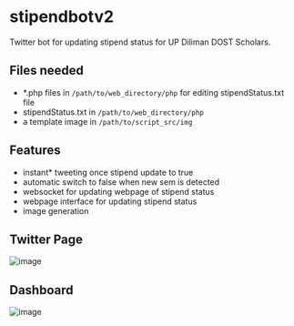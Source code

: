 # stipendbotv2
Twitter bot for updating stipend status for UP Diliman DOST Scholars.
## Files needed
- *.php files in `/path/to/web_directory/php` for editing stipendStatus.txt file
- stipendStatus.txt in `/path/to/web_directory/php`
- a template image in `/path/to/script_src/img`

## Features
- instant* tweeting once stipend update to true
- automatic switch to false when new sem is detected
- websocket for updating webpage of stipend status
- webpage interface for updating stipend status
- image generation

## Twitter Page
![image](https://user-images.githubusercontent.com/29083567/233835650-7fa42b5a-3aa9-4635-8eff-5dea228b543b.png)

## Dashboard
![image](https://user-images.githubusercontent.com/29083567/233836174-89dc690e-b17b-4fcb-a1a2-7bba0275c6e7.png)
